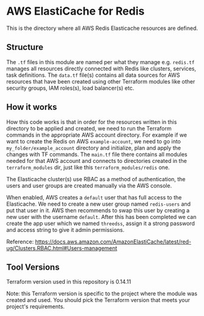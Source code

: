 # AWS ElastiCache for Redis

This is the directory where all AWS Redis Elasticache resources are defined.

## Structure ##

The `.tf` files in this module are named per what they manage e.g. `redis.tf` manages all resources directly connected with Redis like clusters, services, task definitions. The `data.tf` file(s) contains all data sources for AWS resources that have been created using other Terraform modules like other security groups, IAM roles(s), load balancer(s) etc.

## How it works ##
How this code works is that in order for the resources written in this directory to be applied and created, we need to run the Terraform commands in the appropriate AWS account directory. For example if we want to create the Redis on AWS `example-account`, we need to go into `my_folder/example_account` directory and initialize, plan and apply the changes with TF commands. The `main.tf` file there contains all modules needed for that AWS account and connects to directories created in the `terraform_modules` dir, just like this `terraform_modules/redis` one.

The Elasticache cluster(s) use RBAC as a method of authentication, the users and user groups are created manually via the AWS console.

When enabled, AWS creates a `default` user that has full access to the Elasticache. We need to create a new user group named `redis-users` and put that user in it. AWS then recommends to swap this user by creating a new user with the username `default`.
After this has been completed we can create the app user which we named `threedss`, assign it a strong password and access string to give it admin permissions.



Reference:
https://docs.aws.amazon.com/AmazonElastiCache/latest/red-ug/Clusters.RBAC.html#Users-management

## Tool Versions ##
Terraform version used in this repository is 0.14.11

Note: this Terraform version is specific to the project where the module was created and used.
You should pick the Terraform version that meets your project's requirements. 
